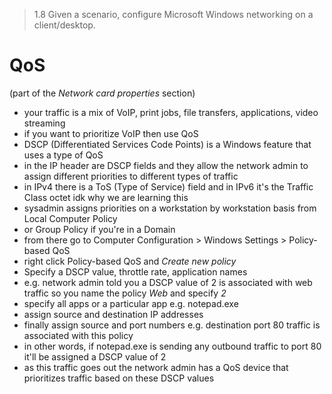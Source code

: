 > 1.8 Given a scenario, configure Microsoft Windows networking on a client/desktop.

# QoS
(part of the *Network card properties* section)

- your traffic is a mix of VoIP, print jobs, file transfers, applications, video streaming
- if you want to prioritize VoIP then use QoS 
- DSCP (Differentiated Services Code Points) is a Windows feature that uses a type of QoS
- in the IP header are DSCP fields and they allow the network admin to assign different priorities to different types of traffic
- in IPv4 there is a ToS (Type of Service) field and in IPv6 it's the Traffic Class octet idk why we are learning this
- sysadmin assigns priorities on a workstation by workstation basis from Local Computer Policy
- or Group Policy if you're in a Domain
- from there go to Computer Configuration > Windows Settings > Policy-based QoS
- right click Policy-based QoS and *Create new policy* 
- Specify a DSCP value, throttle rate, application names 
- e.g. network admin told you a DSCP value of 2 is associated with web traffic so you name the policy *Web* and specify *2*
- specify all apps or a particular app e.g. notepad.exe
- assign source and destination IP addresses
- finally assign source and port numbers e.g. destination port 80 traffic is associated with this policy
- in other words, if notepad.exe is sending any outbound traffic to port 80 it'll be assigned a DSCP value of 2
- as this traffic goes out the network admin has a QoS device that prioritizes traffic based on these DSCP values